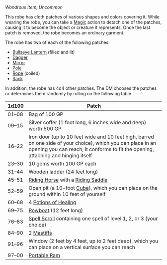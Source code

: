 _Wondrous Item, Uncommon_

This robe has cloth patches of various shapes and colors covering it. While wearing the robe, you can take a [Magic](https://www.dndbeyond.com/sources/dnd/free-rules/rules-glossary#MagicAction) action to detach one of the patches, causing it to become the object or creature it represents. Once the last patch is removed, the robe becomes an ordinary garment.

The robe has two of each of the following patches:

- [Bullseye Lantern](https://www.dndbeyond.com/equipment/494-bullseye-lantern) (filled and lit)
- [Dagger](https://www.dndbeyond.com/equipment/3-dagger)
- [Mirror](https://www.dndbeyond.com/equipment/484-mirror)
- [Pole](https://www.dndbeyond.com/equipment/400-pole)
- [Rope](https://www.dndbeyond.com/equipment/415-rope) (coiled)
- [Sack](https://www.dndbeyond.com/equipment/417-sack)

In addition, the robe has 4d4 other patches. The DM chooses the patches or determines them randomly by rolling on the following table.

|1d100|Patch|
|---|---|
|01–08|Bag of 100 GP|
|09–15|Silver coffer (1 foot long, 6 inches wide and deep) worth 500 GP|
|16–22|Iron door (up to 10 feet wide and 10 feet high, barred on one side of your choice), which you can place in an opening you can reach; it conforms to fit the opening, attaching and hinging itself|
|23–30|10 gems worth 100 GP each|
|31–44|Wooden ladder (24 feet long)|
|45–51|[Riding Horse](https://www.dndbeyond.com/monsters/4775839-riding-horse) with a [Riding Saddle](https://www.dndbeyond.com/equipment/466-riding-saddle)|
|52–59|Open pit (a 10-foot [Cube](https://www.dndbeyond.com/sources/dnd/free-rules/rules-glossary#CubeAreaofEffect)), which you can place on the ground within 10 feet of yourself|
|60–68|4 [Potions of Healing](https://www.dndbeyond.com/magic-items/8960641-potion-of-healing)|
|69–75|[Rowboat](https://www.dndbeyond.com/equipment/479-rowboat) (12 feet long)|
|76–83|[Spell Scroll](https://www.dndbeyond.com/magic-items/9229085-spell-scroll) containing one spell of level 1, 2, or 3 (your choice)|
|84–90|2 [Mastiffs](https://www.dndbeyond.com/monsters/4775828-mastiff)|
|91–96|Window (2 feet by 4 feet, up to 2 feet deep), which you can place on a vertical surface you can reach|
|97–00|[Portable Ram](https://www.dndbeyond.com/equipment/408-portable-ram)|